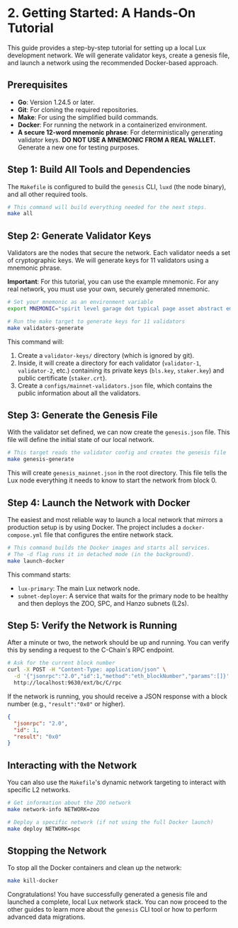 # 2. Getting Started: A Hands-On Tutorial

This guide provides a step-by-step tutorial for setting up a local Lux development network. We will generate validator keys, create a genesis file, and launch a network using the recommended Docker-based approach.

## Prerequisites

-   **Go**: Version 1.24.5 or later.
-   **Git**: For cloning the required repositories.
-   **Make**: For using the simplified build commands.
-   **Docker**: For running the network in a containerized environment.
-   **A secure 12-word mnemonic phrase**: For deterministically generating validator keys. **DO NOT USE A MNEMONIC FROM A REAL WALLET.** Generate a new one for testing purposes.

## Step 1: Build All Tools and Dependencies

The `Makefile` is configured to build the `genesis` CLI, `luxd` (the node binary), and all other required tools.

```bash
# This command will build everything needed for the next steps.
make all
```

## Step 2: Generate Validator Keys

Validators are the nodes that secure the network. Each validator needs a set of cryptographic keys. We will generate keys for 11 validators using a mnemonic phrase.

**Important**: For this tutorial, you can use the example mnemonic. For any real network, you must use your own, securely generated mnemonic.

```bash
# Set your mnemonic as an environment variable
export MNEMONIC="spirit level garage dot typical page asset abstract embark primary vendor right"

# Run the make target to generate keys for 11 validators
make validators-generate
```

This command will:
1.  Create a `validator-keys/` directory (which is ignored by git).
2.  Inside, it will create a directory for each validator (`validator-1`, `validator-2`, etc.) containing its private keys (`bls.key`, `staker.key`) and public certificate (`staker.crt`).
3.  Create a `configs/mainnet-validators.json` file, which contains the public information about all the validators.

## Step 3: Generate the Genesis File

With the validator set defined, we can now create the `genesis.json` file. This file will define the initial state of our local network.

```bash
# This target reads the validator config and creates the genesis file
make genesis-generate
```

This will create `genesis_mainnet.json` in the root directory. This file tells the Lux node everything it needs to know to start the network from block 0.

## Step 4: Launch the Network with Docker

The easiest and most reliable way to launch a local network that mirrors a production setup is by using Docker. The project includes a `docker-compose.yml` file that configures the entire network stack.

```bash
# This command builds the Docker images and starts all services.
# The -d flag runs it in detached mode (in the background).
make launch-docker
```

This command starts:
-   `lux-primary`: The main Lux network node.
-   `subnet-deployer`: A service that waits for the primary node to be healthy and then deploys the ZOO, SPC, and Hanzo subnets (L2s).

## Step 5: Verify the Network is Running

After a minute or two, the network should be up and running. You can verify this by sending a request to the C-Chain's RPC endpoint.

```bash
# Ask for the current block number
curl -X POST -H "Content-Type: application/json" \
  -d '{"jsonrpc":"2.0","id":1,"method":"eth_blockNumber","params":[]}' \
  http://localhost:9630/ext/bc/C/rpc
```

If the network is running, you should receive a JSON response with a block number (e.g., `"result":"0x0"` or higher).

```json
{
  "jsonrpc": "2.0",
  "id": 1,
  "result": "0x0"
}
```

## Interacting with the Network

You can also use the `Makefile`'s dynamic network targeting to interact with specific L2 networks.

```bash
# Get information about the ZOO network
make network-info NETWORK=zoo

# Deploy a specific network (if not using the full Docker launch)
make deploy NETWORK=spc
```

## Stopping the Network

To stop all the Docker containers and clean up the network:

```bash
make kill-docker
```

Congratulations! You have successfully generated a genesis file and launched a complete, local Lux network stack. You can now proceed to the other guides to learn more about the `genesis` CLI tool or how to perform advanced data migrations.

